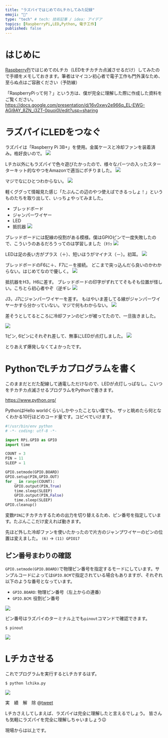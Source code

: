 ```yaml
---
title: "ラズパイではじめてのLチカしてみた記録"
emoji: "🍓"
type: "tech" # tech: 技術記事 / idea: アイデア
topics: [RaspberryPi,LED,Python, 電子工作]
published: false
---
```


# はじめに
[RaspberryPi](https://www.raspberrypi.org/)ではじめてのLチカ（LEDをチカチカ点滅させるだけ）してみたので手順をメモしておきます。筆者はマイコン初心者で電子工作も門外漢なため、至らぬ点はご容赦ください（予防線）

「RaspberryPiって何？」という方は、僕が完全に理解した際に作成した資料をご覧ください。
https://docs.google.com/presentation/d/16v0xwy2e966q_EL-EWG-AGi9AY_8ZN_i3ZT-0puoi0I/edit?usp=sharing

# ラズパイにLEDをつなぐ

ラズパイは「Raspberry Pi 3B+」を使用。金属ケースと冷却ファンを装着済み。格好良いので。
![](https://storage.googleapis.com/zenn-user-upload/6flz8qcdau6ojsblsg756hn8iyv3)

Lチカ以外にもラズパイで色々遊びたかったので、様々なパーツの入ったスターターキット的なやつをAmazonで適当にポチりました。
![](https://storage.googleapis.com/zenn-user-upload/v2u076cko55rz0qrhallf9ydo5wb)

マジでなにひとつわからない。
![](https://storage.googleapis.com/zenn-user-upload/d9u42l6kbxitaelcn6gc2qviw2x6)

軽くググって情報見た感じ「たぶんこの辺のやつ使えばできるっしょ！」というものたちを取り出して、いっちょやってみました。
- ブレッドボード
- ジャンパーワイヤー
- LED
- 抵抗器
![](https://storage.googleapis.com/zenn-user-upload/53qlwt3iljxof7f7xan967o1aqm9)

ブレッドボードには配線の役割がある模様。僕はGPIOピンで一度失敗したので、こういうのあるだろうってのは学習しました（ｷﾘｯ
![](https://storage.googleapis.com/zenn-user-upload/t7ogkh1lmfk7meypl2zg7lzqb7ev)

LEDは足の長い方がプラス（＋）、短いほうがマイナス（－）。初耳。
![](https://storage.googleapis.com/zenn-user-upload/lglblxmzq8pxcrey0bssram334hw)

ブレッドボードのF6に＋、F7に－を接続。
どこまで突っ込んだら良いのかわからない。はじめてなので優しく。
![](https://storage.googleapis.com/zenn-user-upload/jfqiz6os1p6i5mmymxdnyk5hn4ko)

抵抗器をH3，H6に差す。
ブレッドボードの印字がずれててそもそも位置が怪しい。こちとら初心者やぞ（逆ギレ
![](https://storage.googleapis.com/zenn-user-upload/2v29wdwl0tow2gfesei0warb5m6v)

J3，J7にジャンパーワイヤーを差す。
もはやいま差してる線がジャンパーワイヤーかすら分かっていない。マジで何もわからない。
![](https://storage.googleapis.com/zenn-user-upload/rw4suf9ucs1vjdhxxgdk51ze4yoe)

差そうとしてるところに冷却ファンのピンが被ってたので、一旦抜きました。

![](https://storage.googleapis.com/zenn-user-upload/pnnq43z3kzs3nw4zxm7rqdasx2nl)

1ピン, 6ピンにそれぞれ差して、無事にLEDが点灯しました。
![](https://storage.googleapis.com/zenn-user-upload/7v72uwwak85mzu9v7y2x7y1tsn4y)

とりあえず爆発しなくてよかったです。

# PythonでLチカプログラムを書く
このままだとだた配線して通電しただけなので、LEDが点灯しっぱなし。こいつをチカチカ点滅させるプログラムをPythonで書きます。

https://www.python.org/

PythonはHello worldくらいしかやったことない僕でも、ザッと眺めたら何となくわかる10行ほどのコード量です。コピペでいけます。

```py:lchika.py
#!/usr/bin/env python
# -*- coding: utf-8 -*-

import RPi.GPIO as GPIO
import time

COUNT = 3
PIN = 11
SLEEP = 1

GPIO.setmode(GPIO.BOARD)
GPIO.setup(PIN,GPIO.OUT)
for _ in range(COUNT):
    GPIO.output(PIN,True)
    time.sleep(SLEEP)
    GPIO.output(PIN,False)
    time.sleep(SLEEP)
GPIO.cleanup()
```
変数`PIN`にチカチカするための出力を切り替えるため、ピン番号を指定しています。たぶんここだけ変えれば動きます。

先ほど外した冷却ファンを使いたかったので片方のジャンプワイヤーのピンの位置は変えました。
`(6)` -> `(11) GPIO17`

## ピン番号まわりの確認
`GPIO.setmode(GPIO.BOARD)`で物理ピン番号を指定するモードにしています。サンプルコードによっては`GPIO.BCM`で指定されている場合もありますが、それぞれ以下のような番号となっています。

- `GPIO.BOARD`: 物理ピン番号（左上からの連番）
- `GPIO.BCM`: 役割ピン番号

![](https://i.stack.imgur.com/KTiaj.png)

ピン番号はラズパイのターミナル上でも`pinout`コマンドで確認できます。
```shell
$ pinout
```
![](https://www.raspberrypi-spy.co.uk/wp-content/uploads/2012/09/pi_3_b_plus_pinout_screenshot.png)

# Lチカさせる
これでプログラムを実行するとLチカするはず。

```shell
$ python lchika.py
```
![](https://storage.googleapis.com/zenn-user-upload/dooxpsaocozrr56g1q65n9lleor8)

実　績　解　除
@[tweet](https://twitter.com/unsoluble_sugar/status/1330804675830943748)

Lチカさえしてしまえば、ラズパイは完全に理解したと言えるでしょう。
皆さんも気軽にラズパイを完全に理解しちゃいましょう😉

現場からは以上です。